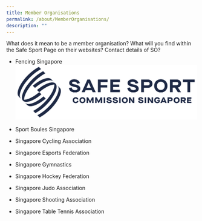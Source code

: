 ```yaml
---
title: Member Organisations
permalink: /about/MemberOrganisations/
description: ""
---
```

What does it mean to be a member organisation? What will you find within the Safe Sport Page on their websites? Contact details of SO?

*   Fencing Singapore [![](/images/logos/SSCS_PANTONE_H_Blue.png)](https://www.fencingsingapore.org.sg/safe-sport/#)
    
*   Sport Boules Singapore
    
*   Singapore Cycling Association
    
*   Singapore Esports Federation
    
*   Singapore Gymnastics
    
*   Singapore Hockey Federation
    
*   Singapore Judo Association
    
*   Singapore Shooting Association
    
*   Singapore Table Tennis Association
